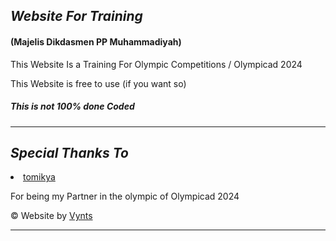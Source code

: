 <h2><i>Website For Training</i></h2>
<h4>(Majelis Dikdasmen PP Muhammadiyah)</h4>

This Website Is a Training For Olympic Competitions / Olympicad 2024

This Website is free to use (if you want so)<h5>This is not 100% done Coded</h5>

<hr>
<h2><i>Special Thanks To</i></h2>

<li><a href="https://github.com/tomikya">tomikya</a></li>

For being my Partner in the olympic of Olympicad 2024

&copy; Website by <a href="https://github.com/Vynts">Vynts</a>
<hr>
